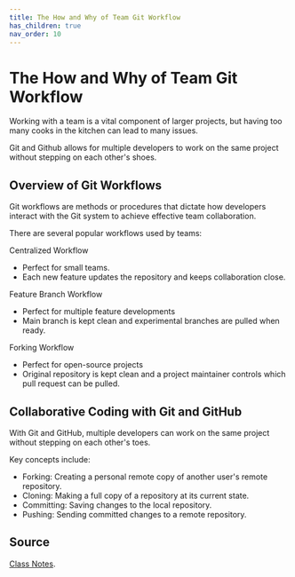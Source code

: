 ```yaml
---
title: The How and Why of Team Git Workflow
has_children: true
nav_order: 10
---
```


# The How and Why of Team Git Workflow

Working with a team is a vital component of larger projects, but having too many cooks in the kitchen can lead to many issues.

Git and Github allows for multiple developers to work on the same project without stepping on each other's shoes.

## Overview of Git Workflows

Git workflows are methods or procedures that dictate how developers interact with the Git system to achieve effective team collaboration.

There are several popular workflows used by teams:

Centralized Workflow
- Perfect for small teams.
- Each new feature updates the repository and keeps collaboration close.

Feature Branch Workflow
- Perfect for multiple feature developments
- Main branch is kept clean and experimental branches are pulled when ready.

Forking Workflow
- Perfect for open-source projects
- Original repository is kept clean and a project maintainer controls which pull request can be pulled.

## Collaborative Coding with Git and GitHub

With Git and GitHub, multiple developers can work on the same project without stepping on each other's toes.

Key concepts include:

- Forking: Creating a personal remote copy of another user's remote repository.
- Cloning: Making a full copy of a repository at its current state.
- Committing: Saving changes to the local repository.
- Pushing: Sending committed changes to a remote repository.

## Source

[Class Notes](https://learn.rrc.ca/d2l/le/content/645955/viewContent/10531991/View).

